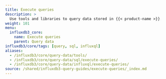 ```yaml
---
title: Execute queries
description: >
  Use tools and libraries to query data stored in {{< product-name >}}.
weight: 101
menu:
  influxdb3_core:
    name: Execute queries
    parent: Query data
influxdb3/core/tags: [query, sql, influxql]
aliases:
  - /influxdb3/core/query-data/tools/
  - /influxdb3/core/query-data/sql/execute-queries/
  - /influxdb3/core/query-data/influxql/execute-queries/
source: /shared/influxdb3-query-guides/execute-queries/_index.md
---
```


<!--
The content for this page is at content/shared/influxdb3-query-guides/execute-queries/_index.md
-->
